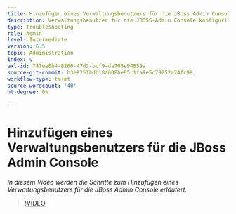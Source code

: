 ```yaml
---
title: Hinzufügen eines Verwaltungsbenutzers für die JBoss Admin Console
description: Verwaltungsbenutzer für die JBOSS-Admin Console konfigurieren
type: Troubleshooting
role: Admin
level: Intermediate
version: 6.5
topic: Administration
index: y
exl-id: 787ee0b4-8260-47d2-bcf9-da705e94859a
source-git-commit: b3e9251bdb18a008be95c1fa9e5c79252a74fc98
workflow-type: tm+mt
source-wordcount: '40'
ht-degree: 0%

---
```


# Hinzufügen eines Verwaltungsbenutzers für die JBoss Admin Console

*In diesem Video werden die Schritte zum Hinzufügen eines Verwaltungsbenutzers für die JBoss Admin Console erläutert.*

>[!VIDEO](https://video.tv.adobe.com/v/335484?quality=12&learn=on)
